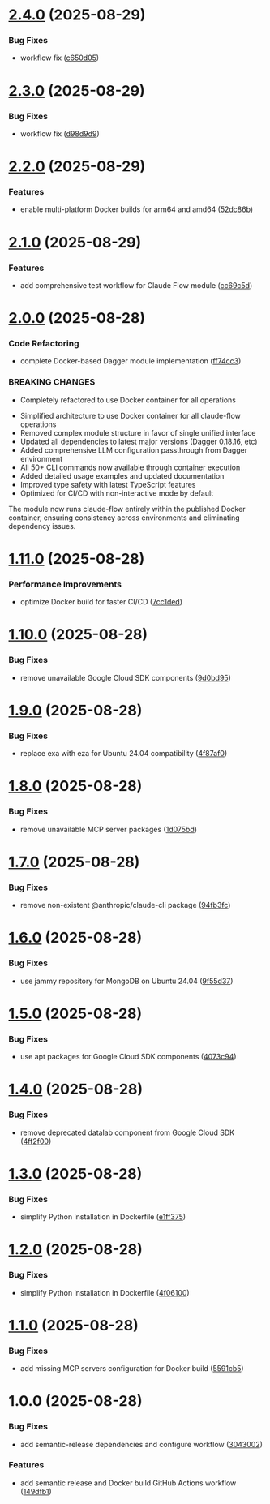 # [2.4.0](https://github.com/liamhelmer/claude-flow-dagger/compare/v2.3.0...v2.4.0) (2025-08-29)


### Bug Fixes

* workflow fix ([c650d05](https://github.com/liamhelmer/claude-flow-dagger/commit/c650d05279bb96f2273a529e0a112c3d077c2195))

# [2.3.0](https://github.com/liamhelmer/claude-flow-dagger/compare/v2.2.0...v2.3.0) (2025-08-29)


### Bug Fixes

* workflow fix ([d98d9d9](https://github.com/liamhelmer/claude-flow-dagger/commit/d98d9d9602e68052d669b65b3b008f7d37c1f5a6))

# [2.2.0](https://github.com/liamhelmer/claude-flow-dagger/compare/v2.1.0...v2.2.0) (2025-08-29)


### Features

* enable multi-platform Docker builds for arm64 and amd64 ([52dc86b](https://github.com/liamhelmer/claude-flow-dagger/commit/52dc86b9699d30133841354eb44d7972c52f2fcb))

# [2.1.0](https://github.com/liamhelmer/claude-flow-dagger/compare/v2.0.0...v2.1.0) (2025-08-29)


### Features

* add comprehensive test workflow for Claude Flow module ([cc69c5d](https://github.com/liamhelmer/claude-flow-dagger/commit/cc69c5d38bcb536ee59f36e36734fc0db5d4f14c))

# [2.0.0](https://github.com/liamhelmer/claude-flow-dagger/compare/v1.11.0...v2.0.0) (2025-08-28)


### Code Refactoring

* complete Docker-based Dagger module implementation ([ff74cc3](https://github.com/liamhelmer/claude-flow-dagger/commit/ff74cc333380c71c25454204280b0fac324b8c0b))


### BREAKING CHANGES

* Completely refactored to use Docker container for all operations

- Simplified architecture to use Docker container for all claude-flow operations
- Removed complex module structure in favor of single unified interface
- Updated all dependencies to latest major versions (Dagger 0.18.16, etc)
- Added comprehensive LLM configuration passthrough from Dagger environment
- All 50+ CLI commands now available through container execution
- Added detailed usage examples and updated documentation
- Improved type safety with latest TypeScript features
- Optimized for CI/CD with non-interactive mode by default

The module now runs claude-flow entirely within the published Docker container,
ensuring consistency across environments and eliminating dependency issues.

# [1.11.0](https://github.com/liamhelmer/claude-flow-dagger/compare/v1.10.0...v1.11.0) (2025-08-28)


### Performance Improvements

* optimize Docker build for faster CI/CD ([7cc1ded](https://github.com/liamhelmer/claude-flow-dagger/commit/7cc1ded4a365e16c1368a242742d18674954307f))

# [1.10.0](https://github.com/liamhelmer/claude-flow-dagger/compare/v1.9.0...v1.10.0) (2025-08-28)


### Bug Fixes

* remove unavailable Google Cloud SDK components ([9d0bd95](https://github.com/liamhelmer/claude-flow-dagger/commit/9d0bd959b8aa338935a1a154bc1ae9c01eeffc06))

# [1.9.0](https://github.com/liamhelmer/claude-flow-dagger/compare/v1.8.0...v1.9.0) (2025-08-28)


### Bug Fixes

* replace exa with eza for Ubuntu 24.04 compatibility ([4f87af0](https://github.com/liamhelmer/claude-flow-dagger/commit/4f87af0d4b3af71eb411b111f334cf599244fcab))

# [1.8.0](https://github.com/liamhelmer/claude-flow-dagger/compare/v1.7.0...v1.8.0) (2025-08-28)


### Bug Fixes

* remove unavailable MCP server packages ([1d075bd](https://github.com/liamhelmer/claude-flow-dagger/commit/1d075bdf2af94a86183b72571b50999c1105201a))

# [1.7.0](https://github.com/liamhelmer/claude-flow-dagger/compare/v1.6.0...v1.7.0) (2025-08-28)


### Bug Fixes

* remove non-existent @anthropic/claude-cli package ([94fb3fc](https://github.com/liamhelmer/claude-flow-dagger/commit/94fb3fcb073fffc6ce05fd9171b01943fab2f8b7))

# [1.6.0](https://github.com/liamhelmer/claude-flow-dagger/compare/v1.5.0...v1.6.0) (2025-08-28)


### Bug Fixes

* use jammy repository for MongoDB on Ubuntu 24.04 ([9f55d37](https://github.com/liamhelmer/claude-flow-dagger/commit/9f55d3744daded962a0c3285eb7a3c509406e027))

# [1.5.0](https://github.com/liamhelmer/claude-flow-dagger/compare/v1.4.0...v1.5.0) (2025-08-28)


### Bug Fixes

* use apt packages for Google Cloud SDK components ([4073c94](https://github.com/liamhelmer/claude-flow-dagger/commit/4073c9420b7a871eaccbb53329317dee435cb453))

# [1.4.0](https://github.com/liamhelmer/claude-flow-dagger/compare/v1.3.0...v1.4.0) (2025-08-28)


### Bug Fixes

* remove deprecated datalab component from Google Cloud SDK ([4ff2f00](https://github.com/liamhelmer/claude-flow-dagger/commit/4ff2f00f351045b16ee386cf7435833bc1975203))

# [1.3.0](https://github.com/liamhelmer/claude-flow-dagger/compare/v1.2.0...v1.3.0) (2025-08-28)


### Bug Fixes

* simplify Python installation in Dockerfile ([e1ff375](https://github.com/liamhelmer/claude-flow-dagger/commit/e1ff37595088437867fa5e02c132160639b3eca8))

# [1.2.0](https://github.com/liamhelmer/claude-flow-dagger/compare/v1.1.0...v1.2.0) (2025-08-28)


### Bug Fixes

* simplify Python installation in Dockerfile ([4f06100](https://github.com/liamhelmer/claude-flow-dagger/commit/4f06100d9e55841e4bd87141d21b8d360581f50c))

# [1.1.0](https://github.com/liamhelmer/claude-flow-dagger/compare/v1.0.0...v1.1.0) (2025-08-28)


### Bug Fixes

* add missing MCP servers configuration for Docker build ([5591cb5](https://github.com/liamhelmer/claude-flow-dagger/commit/5591cb5a3cb697d2b54753b0824f8ab969c3b0bd))

# 1.0.0 (2025-08-28)


### Bug Fixes

* add semantic-release dependencies and configure workflow ([3043002](https://github.com/liamhelmer/claude-flow-dagger/commit/304300279068e5c949627581d9a4317599191a82))


### Features

* add semantic release and Docker build GitHub Actions workflow ([149dfb1](https://github.com/liamhelmer/claude-flow-dagger/commit/149dfb18b1bd7933135c67d2c0574e1a5b783157))
